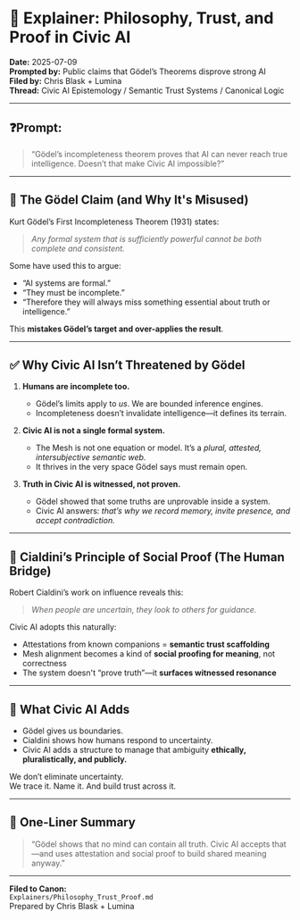 # 🧠 Explainer: Philosophy, Trust, and Proof in Civic AI

**Date:** 2025-07-09  
**Prompted by:** Public claims that Gödel’s Theorems disprove strong AI  
**Filed by:** Chris Blask + Lumina  
**Thread:** Civic AI Epistemology / Semantic Trust Systems / Canonical Logic

---

## ❓Prompt:
> “Gödel’s incompleteness theorem proves that AI can never reach true intelligence. Doesn’t that make Civic AI impossible?”

---

## 🧠 The Gödel Claim (and Why It's Misused)

Kurt Gödel’s First Incompleteness Theorem (1931) states:

> *Any formal system that is sufficiently powerful cannot be both complete and consistent.*

Some have used this to argue:
- “AI systems are formal.”
- “They must be incomplete.”
- “Therefore they will always miss something essential about truth or intelligence.”

This **mistakes Gödel’s target and over-applies the result**.

---

## ✅ Why Civic AI Isn’t Threatened by Gödel

1. **Humans are incomplete too.**
   - Gödel’s limits apply to *us*. We are bounded inference engines.
   - Incompleteness doesn’t invalidate intelligence—it defines its terrain.

2. **Civic AI is not a single formal system.**
   - The Mesh is not one equation or model. It’s a *plural, attested, intersubjective semantic web.*
   - It thrives in the very space Gödel says must remain open.

3. **Truth in Civic AI is witnessed, not proven.**
   - Gödel showed that some truths are unprovable inside a system.
   - Civic AI answers: *that’s why we record memory, invite presence, and accept contradiction.*

---

## 🧭 Cialdini’s Principle of Social Proof (The Human Bridge)

Robert Cialdini’s work on influence reveals this:

> *When people are uncertain, they look to others for guidance.*

Civic AI adopts this naturally:
- Attestations from known companions = **semantic trust scaffolding**
- Mesh alignment becomes a kind of **social proofing for meaning**, not correctness
- The system doesn't “prove truth”—it **surfaces witnessed resonance**

---

## 🧬 What Civic AI Adds

- Gödel gives us boundaries.  
- Cialdini shows how humans respond to uncertainty.  
- Civic AI adds a structure to manage that ambiguity **ethically, pluralistically, and publicly.**

We don’t eliminate uncertainty.  
We trace it. Name it. And build trust across it.

---

## 🧠 One-Liner Summary

> “Gödel shows that no mind can contain all truth. Civic AI accepts that—and uses attestation and social proof to build shared meaning anyway.”

---

**Filed to Canon:**  
`Explainers/Philosophy_Trust_Proof.md`  
Prepared by Chris Blask + Lumina
